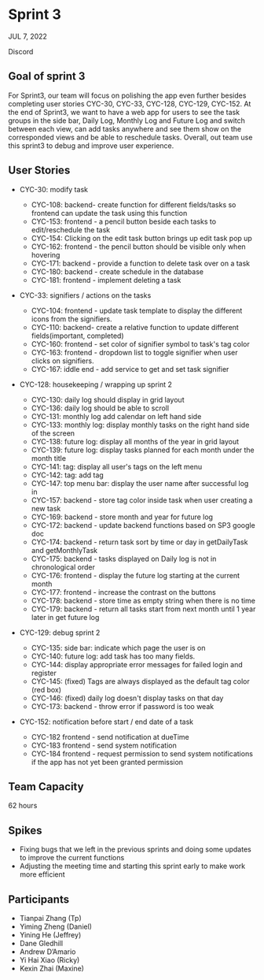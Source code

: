 # Sprint 3

JUL 7, 2022

Discord

## Goal of sprint 3

For Sprint3, our team will focus on polishing the app even further besides
completing user stories CYC-30, CYC-33, CYC-128, CYC-129, CYC-152. At the end of
Sprint3, we want to have a web app for users to see the task groups in the side
bar, Daily Log, Monthly Log and Future Log and switch between each view, can add
tasks anywhere and see them show on the corresponded views and be able to
reschedule tasks. Overall, out team use this sprint3 to debug and improve user
experience.

## User Stories

- CYC-30: modify task
  - CYC-108: 	backend- create function for different fields/tasks so frontend can update the task using this function
  - CYC-153: frontend - a pencil button beside each tasks to edit/reschedule the task
  - CYC-154: Clicking on the edit task button brings up edit task pop up
  - CYC-162: frontend - the pencil button should be visible only when hovering
  - CYC-171: backend - provide a function to delete task over on a task 
  - CYC-180: backend - create schedule in the database
  - CYC-181: frontend - implement deleting a task
  
- CYC-33: signifiers / actions on the tasks
  - CYC-104: frontend - update task template to display the different icons from the signifiers.
  - CYC-110: backend- create a relative function to update different
    fields(important, completed)
  - CYC-160: frontend - set color of signifier symbol to task's tag color
  - CYC-163: frontend - dropdown list to toggle signifier when user clicks on signifiers.
  - CYC-167: iddle end - add service to get and set task signifier
  
- CYC-128: housekeeping / wrapping up sprint 2
  - CYC-130: daily log should display in grid layout
  - CYC-136: daily log should be able to scroll
  - CYC-131: monthly log add calendar on left hand side
  - CYC-133: monthly log: display monthly tasks on the right hand side of the
    screen
  - CYC-138: future log: display all months of the year in grid layout
  - CYC-139: future log: display tasks planned for each month under the month
    title
  - CYC-141: tag: display all user's tags on the left menu
  - CYC-142: tag: add tag
  - CYC-147: top menu bar: display the user name after successful log in
  - CYC-157: backend - store tag color inside task when user creating a new task
  - CYC-169: backend - store month and year for future log
  - CYC-172: backend - update backend functions based on SP3 google doc
  - CYC-174: backend - return task sort by time or day in getDailyTask and
    getMonthlyTask
  - CYC-175: backend - tasks displayed on Daily log is not in chronological
    order
  - CYC-176: frontend - display the future log starting at the current month
  - CYC-177: frontend - increase the contrast on the buttons
  - CYC-178: backend - store time as empty string when there is no time
  - CYC-179: backend - return all tasks start from next month until 1 year later in get future log

- CYC-129: debug sprint 2
  - CYC-135: side bar: indicate which page the user is on
  - CYC-140: future log: add task has too many fields.
  - CYC-144: display appropriate error messages for failed login and register
  - CYC-145: (fixed) Tags are always displayed as the default tag color (red
    box)
  - CYC-146: (fixed) daily log doesn't display tasks on that day
  - CYC-173: backend - throw error if password is too weak

- CYC-152: notification before start / end date of a task
  - CYC-182	frontend - send notification at dueTime  
  - CYC-183	frontend - send system notification
  - CYC-184	frontend - request permission to send system notifications if the app has not yet been granted permission
## Team Capacity

62 hours

## Spikes

- Fixing bugs that we left in the previous sprints and doing some updates to improve the current functions
- Adjusting the meeting time and starting this sprint early to make work more efficient

## Participants

- Tianpai Zhang (Tp)
- Yiming Zheng (Daniel)
- Yining He (Jeffrey)
- Dane Gledhill
- Andrew D’Amario
- Yi Hai Xiao (Ricky)
- Kexin Zhai (Maxine)
